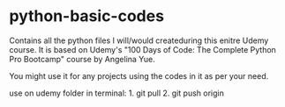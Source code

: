 ﻿# python-basic-codes
Contains all the python files I will/would createduring this enitre Udemy course.
It is based on Udemy's "100 Days of Code: The Complete Python Pro Bootcamp" course by Angelina Yue.

You might use it for any projects using the codes in it as per your need.


use on udemy folder in terminal:
    1. git pull
    2. git push origin


